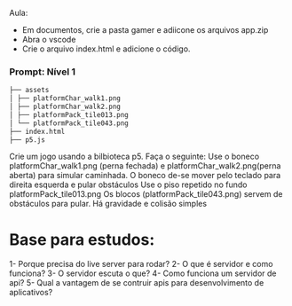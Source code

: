 Aula:

- Em documentos, crie a pasta gamer e adiicone os arquivos app.zip
- Abra o vscode
- Crie o arquivo index.html e adicione o código.

### Prompt: Nível 1

```bash
├── assets
│ ├── platformChar_walk1.png
│ ├── platformChar_walk2.png
│ ├── platformPack_tile013.png
│ └── platformPack_tile043.png
├── index.html
├── p5.js
```

Crie um jogo usando a bilbioteca p5.
Faça o seguinte:
Use o boneco platformChar_walk1.png (perna fechada) e platformChar_walk2.png(perna aberta) para simular caminhada. O boneco de-se mover pelo teclado para direita esquerda e pular obstáculos
Use o piso repetido no fundo platformPack_tile013.png
Os blocos (platformPack_tile043.png) servem de obstáculos para pular.
Há gravidade e colisão simples

# Base para estudos:

1- Porque precisa do live server para rodar?
2- O que é servidor e como funciona?
3- O servidor escuta o que?
4- Como funciona um servidor de api?
5- Qual a vantagem de se contruir apis para desenvolvimento de aplicativos?
